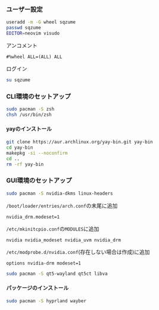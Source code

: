 ### ユーザー設定
```bash
useradd -m -G wheel sqzume
passwd sqzume
EDITOR=neovim visudo
```

アンコメント
```
#%wheel ALL=(ALL) ALL
```

ログイン
```bash
su sqzume
```
### CLI環境のセットアップ
```bash
sudo pacman -S zsh
chsh /usr/bin/zsh
```
#### yayのインストール
```zsh
git clone https://aur.archlinux.org/yay-bin.git yay-bin
cd yay-bin
makepkg -si --noconfirm
cd ..
rm -rf yay-bin
```
### GUI環境のセットアップ
```zsh
sudo pacman -S nvidia-dkms linux-headers
```

`/boot/loader/entries/arch.conf`の末尾に追加
```
nvidia_drm.modeset=1
```

`/etc/mkinitcpio.conf`の`MODULES`に追加
```
nvidia nvidia_modeset nvidia_uvm nvidia_drm
```

`/etc/modprobe.d/nvidia.conf`(存在しない場合は作成)に追加
```
options nvidia-drm modeset=1
```

```zsh
sudo pacman -S qt5-wayland qt5ct libva
```
#### パッケージのインストール
```zsh
sudo pacman -S hyprland wayber
```
